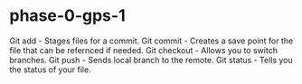 # phase-0-gps-1
Git add - Stages files for a commit.
Git commit - Creates a save point for the file that can be refernced if needed. 
Git checkout - Allows you to switch branches. 
Git push - Sends local branch to the remote. 
Git status - Tells you the status of your file. 